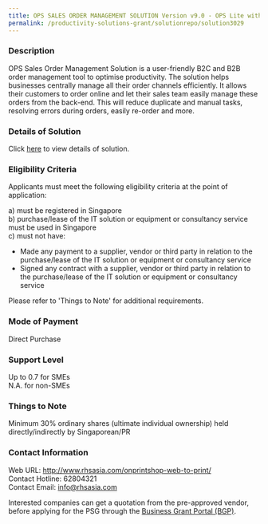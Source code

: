 ```yaml
---
title: OPS SALES ORDER MANAGEMENT SOLUTION Version v9.0 - OPS Lite with Go International Pack
permalink: /productivity-solutions-grant/solutionrepo/solution3029
---
```


### Description

OPS Sales Order Management Solution is a user-friendly B2C and B2B order management tool to optimise productivity. The solution helps businesses centrally manage all their order channels efficiently. It allows their customers to order online and let their sales team easily manage these orders from the back-end. This will reduce duplicate and manual tasks, resolving errors during orders, easily re-order and more.

### Details of Solution

Click <a href='https://www.gobusiness.gov.sg/images/psg/RHS_Asia_Desensitised_Annex_3_Part_5.pdf' target='_blank' rel='noopener'>here</a> to view details of solution.

### Eligibility Criteria

Applicants must meet the following eligibility criteria at the point of application:

a) must be registered in Singapore <br>
b) purchase/lease of the IT solution or equipment or consultancy service must be used in Singapore <br>
c) must not have:
- Made any payment to a supplier, vendor or third party in relation to the purchase/lease of the IT solution or equipment or consultancy service
- Signed any contract with a supplier, vendor or third party in relation to the purchase/lease of the IT solution or equipment or consultancy service

Please refer to 'Things to Note' for additional requirements.

### Mode of Payment
Direct Purchase

### Support Level
Up to 0.7 for SMEs <br>
N.A. for non-SMEs

### Things to Note
 Minimum 30% ordinary shares (ultimate individual ownership) held directly/indirectly by Singaporean/PR

### Contact Information
Web URL: http://www.rhsasia.com/onprintshop-web-to-print/ <br>Contact Hotline: 62804321 <br>Contact Email: info@rhsasia.com <br>

Interested companies can get a quotation from the pre-approved vendor, before applying for the PSG through the <a target='_blank' rel='noopener' href='https://www.businessgrants.gov.sg/'>Business Grant Portal (BGP)</a>.
